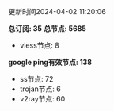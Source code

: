 更新时间2024-04-02 11:20:06

**总订阅: 35**
**总节点: 5685**
- vless节点: 8

**google ping有效节点: 138**
- ss节点: 72
- trojan节点: 6
- v2ray节点: 60
